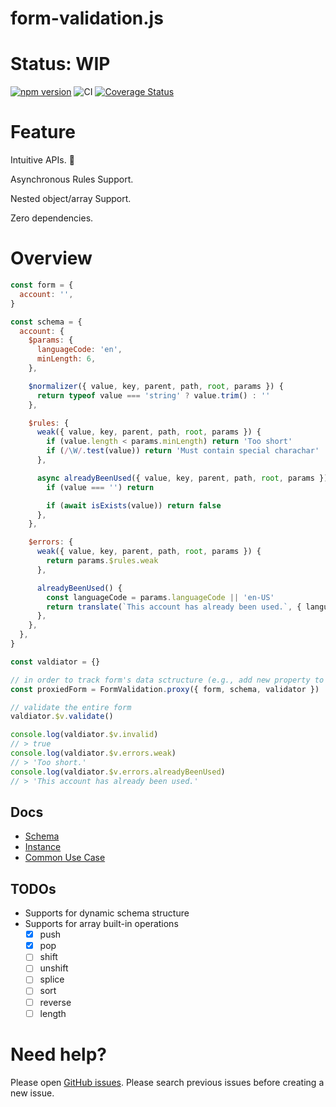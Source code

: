# form-validation.js

# Status: WIP

[![npm version](https://badge.fury.io/js/form-validation.js.svg)](https://badge.fury.io/js/form-validation.js)
![CI](https://github.com/iendeavor/form-validation.js/workflows/CI/badge.svg)
[![Coverage Status](https://coveralls.io/repos/github/iendeavor/form-validation.js/badge.svg?branch=develop)](https://coveralls.io/github/iendeavor/form-validation.js?branch=develop)

# Feature

Intuitive APIs. 🎯

Asynchronous Rules Support.

Nested object/array Support.

Zero dependencies.

# Overview

```javascript
const form = {
  account: '',
}

const schema = {
  account: {
    $params: {
      languageCode: 'en',
      minLength: 6,
    },

    $normalizer({ value, key, parent, path, root, params }) {
      return typeof value === 'string' ? value.trim() : ''
    },

    $rules: {
      weak({ value, key, parent, path, root, params }) {
        if (value.length < params.minLength) return 'Too short'
        if (/\W/.test(value)) return 'Must contain special charachar'
      },

      async alreadyBeenUsed({ value, key, parent, path, root, params }) {
        if (value === '') return

        if (await isExists(value)) return false
      },
    },

    $errors: {
      weak({ value, key, parent, path, root, params }) {
        return params.$rules.weak
      },

      alreadyBeenUsed() {
        const languageCode = params.languageCode || 'en-US'
        return translate(`This account has already been used.`, { languageCode })
      },
    },
  },
}

const valdiator = {}

// in order to track form's data sctructure (e.g., add new property to object, or push new element to array), you should always update your fields from the proxiedForm instead of the original form
const proxiedForm = FormValidation.proxy({ form, schema, validator })

// validate the entire form
valdiator.$v.validate()

console.log(valdiator.$v.invalid)
// > true
console.log(valdiator.$v.errors.weak)
// > 'Too short.'
console.log(valdiator.$v.errors.alreadyBeenUsed)
// > 'This account has already been used.'
```

## Docs

- [Schema](/docs/schema.md)
- [Instance](/docs/instance.md)
- [Common Use Case](/docs/common-use-case.md)

## TODOs

- Supports for dynamic schema structure
- Supports for array built-in operations
  + [x] push
  + [x] pop
  + [ ] shift
  + [ ] unshift
  + [ ] splice
  + [ ] sort
  + [ ] reverse
  + [ ] length

# Need help?

Please open [GitHub issues](https://github.com/iendeavor/form-validation.js/issues). Please search previous issues before creating a new issue.
